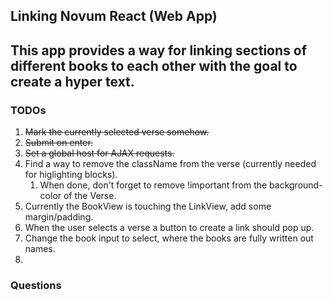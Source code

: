 ## Linking Novum React (Web App)
## This app provides a way for linking sections of different books to each other with the goal to create a hyper text.

### TODOs
1. ~~Mark the currently selected verse somehow.~~
2. ~~Submit on enter.~~
3. ~~Set a global host for AJAX requests.~~
4. Find a way to remove the className from the verse (currently needed for higlighting blocks).
    1. When done, don't forget to remove !important from the background-color of the Verse.
5. Currently the BookView is touching the LinkView, add some margin/padding.
6. When the user selects a verse a button to create a link should pop up.
7. Change the book input to select, where the books are fully written out names.
8. 



### Questions
